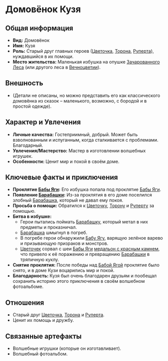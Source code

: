 # Домовёнок Кузя

## Общая информация

- **Вид:** Домовёнок
- **Имя:** Кузя
- **Роль:** Старый друг главных героев ([Цветочка](../main_heroes/cvetochek.md), [Торона](../main_heroes/toron.md), [Руперта](../main_heroes/rupert.md)), нуждавшийся в их помощи.
- **Место жительства:** Маленькая избушка на опушке [Зачарованного Леса](../../places/zacharovanniy_les_bashnya_ruperta.md) (или другого леса в [Вечноцветии](../../places/vechnotsvetie_korolevstvo.md)).

## Внешность

- (Детали не описаны, но можно представить его как классического домовёнка из сказок – маленького, возможно, с бородой и в простой одежде).

## Характер и Увлечения

- **Личные качества:** Гостеприимный, добрый. Может быть взволнованным и испуганным, когда сталкивается с проблемами. Благодарный.
- **Увлечения/Мастерство:** Мастер в изготовлении волшебных игрушек.
- **Особенности:** Ценит мир и покой в своём доме.

## Ключевые факты и приключения

- **Проклятие [Бабы Яги](../villains/baba_yaga.md):** Его избушка попала под проклятие [Бабы Яги](../villains/baba_yaga.md).
- **Появление [Барабашки](../villains/barabashka.md):** Из-за проклятия в его доме поселился злобный [Барабашка](../villains/barabashka.md), который не давал ему покоя.
- **Просьба о помощи:** Обратился к [Цветочку](../main_heroes/cvetochek.md), [Торону](../main_heroes/toron.md) и [Руперту](../main_heroes/rupert.md) за помощью.
- **Битва в избушке:**
  - Герои пытались поймать [Барабашку](../villains/barabashka.md), который метал в них предметы и проказничал.
  - [Барабашка](../villains/barabashka.md) шмыгнул в погреб.
  - В погребе герои обнаружили [Бабу Ягу](../villains/baba_yaga.md), варящую зелёное варево и призывающую призраков и монстров.
  - [Цветочек](../main_heroes/cvetochek.md) сорвал с шеи [Бабы Яги](../villains/baba_yaga.md) [медальон с красным камнем](../../artifacts_and_magic/notable_artifacts.md#медальон-с-красным-камнем-бабы-яги), что привело к её поражению и превращению [Барабашки](../villains/barabashka.md) в тряпичную куклу.
- **Снятие проклятия:** После победы над [Бабой Ягой](../villains/baba_yaga.md) проклятие было снято, и в доме Кузи воцарились мир и покой.
- **Благодарность:** Кузя был очень благодарен друзьям и пообещал сохранить историю этого приключения в своём волшебном фотоальбоме.

## Отношения

- Старый друг [Цветочка](../main_heroes/cvetochek.md), [Торона](../main_heroes/toron.md) и [Руперта](../main_heroes/rupert.md).
- Ценит их помощь и дружбу.

## Связанные артефакты

- Волшебные игрушки (которые он изготавливает).
- Волшебный фотоальбом.
